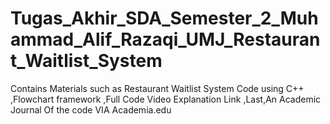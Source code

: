 # Tugas_Akhir_SDA_Semester_2_Muhammad_Alif_Razaqi_UMJ_Restaurant_Waitlist_System
Contains Materials such as Restaurant Waitlist System Code using C++ ,Flowchart framework ,Full Code Video Explanation Link ,Last,An Academic Journal Of the code VIA Academia.edu
